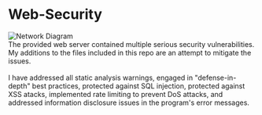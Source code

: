 # Web-Security
![Network Diagram](https://github.com/IanP105/Web-Security/doc/diagram.png)
<br/>
The provided web server contained multiple serious security vulnerabilities.  My additions to the files included in this repo are an attempt to mitigate the issues.<br/>
<br/>
I have addressed all static analysis warnings, engaged in "defense-in-depth" best practices, protected against SQL injection, protected against XSS atacks, implemented rate limiting to prevent DoS attacks, and addressed information disclosure issues in the program's error messages.

